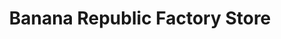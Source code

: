 ---
title: "Banana Republic Factory Store"
url: /daytona-beach/banana-republic-factory-store/
shop: Kleidung
---